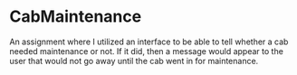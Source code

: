 # CabMaintenance
An assignment where I utilized an interface to be able to tell whether a cab needed maintenance or not.
If it did, then a message would appear to the user that would not go away until the cab went in for maintenance.
